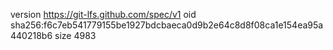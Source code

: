 version https://git-lfs.github.com/spec/v1
oid sha256:f6c7eb541779155be1927bdcbaeca0d9b2e64c8d8f08ca1e154ea95a440218b6
size 4983
